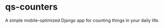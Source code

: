 qs-counters
===========

A simple mobile-optimized Django app for counting things in your daily life.
